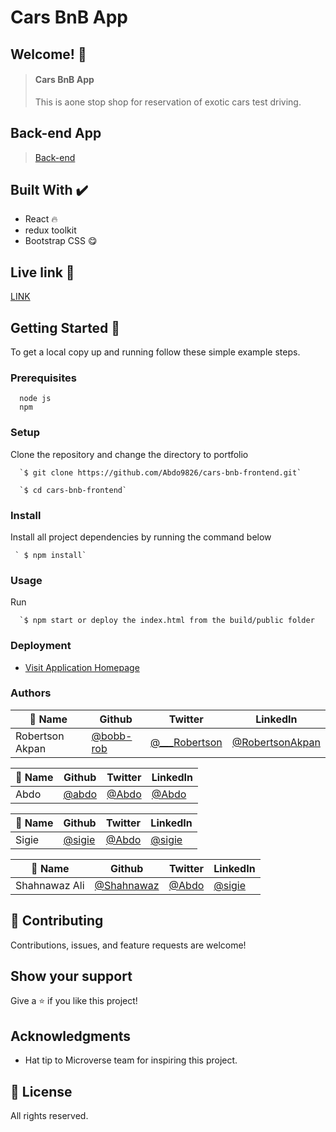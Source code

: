 # Cars BnB App

## Welcome! 👋
> #### Cars BnB App
> This is aone stop shop for reservation of exotic cars test driving.

## Back-end App
> [Back-end](https://github.com/Abdo9826/cars-bnb-backend)
                             
## Built With ✔️

- React 🔥
- redux toolkit
- Bootstrap CSS 😋


## Live link 🙌

[LINK](https://6365ab83111cad2f422103df--stately-tulumba-fce256.netlify.app/cars/reservations)


## Getting Started 🙌

To get a local copy up and running follow these simple example steps.

### Prerequisites
```
  node js
  npm

```
### Setup
Clone the repository and change the directory to portfolio

``` 
  `$ git clone https://github.com/Abdo9826/cars-bnb-frontend.git`

  `$ cd cars-bnb-frontend`

```

### Install
Install all project dependencies by running the command below
 
``` 
 ` $ npm install`
```
### Usage

Run
``` 
  `$ npm start or deploy the index.html from the build/public folder 
```

### Deployment
- [Visit Application Homepage](#)


### Authors

| 👤 Name | Github | Twitter | LinkedIn |
|------|--------|---------|----------|
|Robertson Akpan|[@bobb-rob](https://github.com/bobb-rob)|[@___Robertson](https://twitter.com/___Robertson)|[@RobertsonAkpan](https://www.linkedin.com/in/robertsonakpan/)|


| 👤 Name | Github | Twitter | LinkedIn |
|------|--------|---------|----------|
|Abdo |[@abdo](https://github.com/Abdo9826)|[@Abdo](https://twitter.com/Abdo)|[@Abdo](https://www.linkedin.com/in/Abdo/)|

| 👤 Name | Github | Twitter | LinkedIn |
|------|--------|---------|----------|
|Sigie |[@sigie](https://github.com/sigie)|[@Abdo](https://twitter.com/sigie)|[@sigie](https://www.linkedin.com/in/sigie/)|

| 👤 Name | Github | Twitter | LinkedIn |
|------|--------|---------|----------|
|Shahnawaz Ali |[@Shahnawaz](https://github.com/Shahnawaz)|[@Abdo](https://twitter.com/Shahnawaz)|[@sigie](https://www.linkedin.com/in/Shahnawaz/)|



## 🤝 Contributing

Contributions, issues, and feature requests are welcome!


## Show your support

Give a ⭐️ if you like this project!

## Acknowledgments

- Hat tip to Microverse team for inspiring this project.

## 📝 License

All rights reserved.
